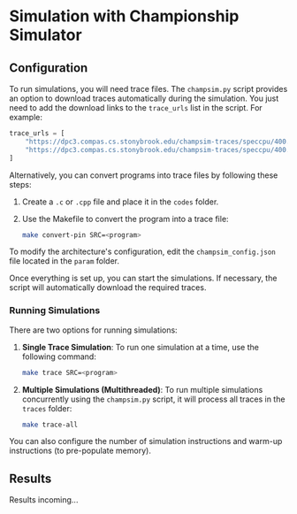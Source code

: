 
# Simulation with Championship Simulator

## Configuration

To run simulations, you will need trace files. The `champsim.py` script provides
an option to download traces automatically during the simulation. You just need 
to add the download links to the `trace_urls` list in the script. For example:

```python
trace_urls = [
    "https://dpc3.compas.cs.stonybrook.edu/champsim-traces/speccpu/400.perlbench-41B.champsimtrace.xz",
    "https://dpc3.compas.cs.stonybrook.edu/champsim-traces/speccpu/400.perlbench-50B.champsimtrace.xz"
]
```

Alternatively, you can convert programs into trace files by following these
steps:

1. Create a `.c` or `.cpp` file and place it in the `codes` folder.

2. Use the Makefile to convert the program into a trace file:

    ```bash
    make convert-pin SRC=<program>
    ```

To modify the architecture's configuration, edit the `champsim_config.json` file
located in the `param` folder.

Once everything is set up, you can start the simulations. If necessary, the 
script will automatically download the required traces.

### Running Simulations

There are two options for running simulations:

1. **Single Trace Simulation**: To run one simulation at a time, use the 
following command:

    ```bash
    make trace SRC=<program>
    ```

2. **Multiple Simulations (Multithreaded)**: To run multiple simulations 
concurrently using the `champsim.py` script, it will process all traces in the 
`traces` folder:

    ```bash
    make trace-all
    ```

You can also configure the number of simulation instructions and warm-up 
instructions (to pre-populate memory).

## Results

Results incoming...